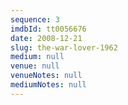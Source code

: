 ```yaml
---
sequence: 3
imdbId: tt0056676
date: 2008-12-21
slug: the-war-lover-1962
medium: null
venue: null
venueNotes: null
mediumNotes: null
---
```



